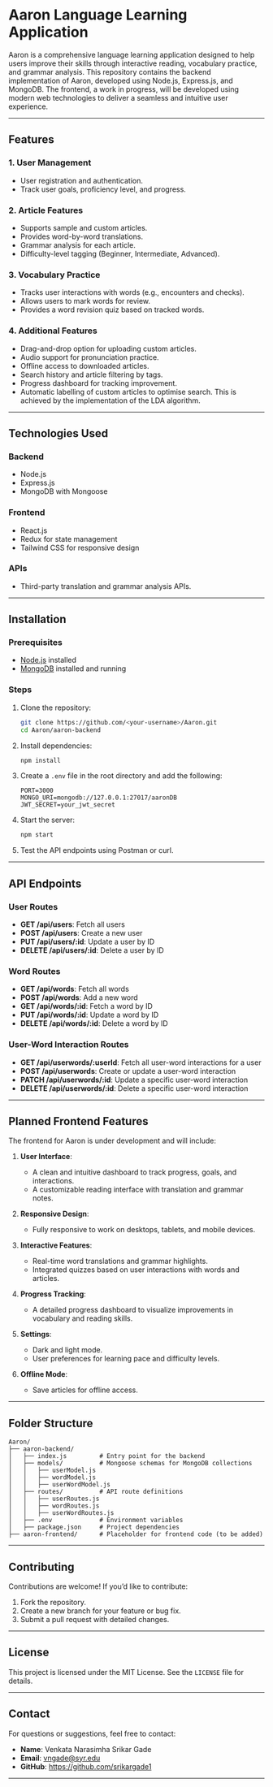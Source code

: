 # Aaron Language Learning Application

Aaron is a comprehensive language learning application designed to help users improve their skills through interactive reading, vocabulary practice, and grammar analysis. This repository contains the backend implementation of Aaron, developed using Node.js, Express.js, and MongoDB. The frontend, a work in progress, will be developed using modern web technologies to deliver a seamless and intuitive user experience.

---

## **Features**

### **1. User Management**
- User registration and authentication.
- Track user goals, proficiency level, and progress.

### **2. Article Features**
- Supports sample and custom articles.
- Provides word-by-word translations.
- Grammar analysis for each article.
- Difficulty-level tagging (Beginner, Intermediate, Advanced).

### **3. Vocabulary Practice**
- Tracks user interactions with words (e.g., encounters and checks).
- Allows users to mark words for review.
- Provides a word revision quiz based on tracked words.

### **4. Additional Features**
- Drag-and-drop option for uploading custom articles.
- Audio support for pronunciation practice.
- Offline access to downloaded articles.
- Search history and article filtering by tags.
- Progress dashboard for tracking improvement.
- Automatic labelling of custom articles to optimise search. This is achieved by the implementation of the LDA algorithm. 

---

## **Technologies Used**

### **Backend**
- Node.js
- Express.js
- MongoDB with Mongoose

### **Frontend**
- React.js
- Redux for state management
- Tailwind CSS for responsive design

### **APIs**
- Third-party translation and grammar analysis APIs.

---

## **Installation**

### **Prerequisites**
- [Node.js](https://nodejs.org/) installed
- [MongoDB](https://www.mongodb.com/) installed and running

### **Steps**
1. Clone the repository:
   ```bash
   git clone https://github.com/<your-username>/Aaron.git
   cd Aaron/aaron-backend
   ```

2. Install dependencies:
   ```bash
   npm install
   ```

3. Create a `.env` file in the root directory and add the following:
   ```env
   PORT=3000
   MONGO_URI=mongodb://127.0.0.1:27017/aaronDB
   JWT_SECRET=your_jwt_secret
   ```

4. Start the server:
   ```bash
   npm start
   ```

5. Test the API endpoints using Postman or curl.

---

## **API Endpoints**

### **User Routes**
- **GET /api/users**: Fetch all users
- **POST /api/users**: Create a new user
- **PUT /api/users/:id**: Update a user by ID
- **DELETE /api/users/:id**: Delete a user by ID

### **Word Routes**
- **GET /api/words**: Fetch all words
- **POST /api/words**: Add a new word
- **GET /api/words/:id**: Fetch a word by ID
- **PUT /api/words/:id**: Update a word by ID
- **DELETE /api/words/:id**: Delete a word by ID

### **User-Word Interaction Routes**
- **GET /api/userwords/:userId**: Fetch all user-word interactions for a user
- **POST /api/userwords**: Create or update a user-word interaction
- **PATCH /api/userwords/:id**: Update a specific user-word interaction
- **DELETE /api/userwords/:id**: Delete a specific user-word interaction

---

## **Planned Frontend Features**

The frontend for Aaron is under development and will include:

1. **User Interface**:
   - A clean and intuitive dashboard to track progress, goals, and interactions.
   - A customizable reading interface with translation and grammar notes.

2. **Responsive Design**:
   - Fully responsive to work on desktops, tablets, and mobile devices.

3. **Interactive Features**:
   - Real-time word translations and grammar highlights.
   - Integrated quizzes based on user interactions with words and articles.

4. **Progress Tracking**:
   - A detailed progress dashboard to visualize improvements in vocabulary and reading skills.

5. **Settings**:
   - Dark and light mode.
   - User preferences for learning pace and difficulty levels.

6. **Offline Mode**:
   - Save articles for offline access.

---

## **Folder Structure**

```
Aaron/
├── aaron-backend/
│   ├── index.js         # Entry point for the backend
│   ├── models/          # Mongoose schemas for MongoDB collections
│   │   ├── userModel.js
│   │   ├── wordModel.js
│   │   ├── userWordModel.js
│   ├── routes/          # API route definitions
│   │   ├── userRoutes.js
│   │   ├── wordRoutes.js
│   │   ├── userWordRoutes.js
│   ├── .env             # Environment variables
│   ├── package.json     # Project dependencies
├── aaron-frontend/      # Placeholder for frontend code (to be added)
```

---

## **Contributing**

Contributions are welcome! If you’d like to contribute:
1. Fork the repository.
2. Create a new branch for your feature or bug fix.
3. Submit a pull request with detailed changes.

---

## **License**
This project is licensed under the MIT License. See the `LICENSE` file for details.

---

## **Contact**
For questions or suggestions, feel free to contact:
- **Name**: Venkata Narasimha Srikar Gade
- **Email**: vngade@syr.edu
- **GitHub**: https://github.com/srikargade1

---

